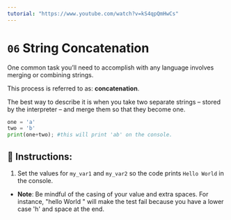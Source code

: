 ```yaml
---
tutorial: "https://www.youtube.com/watch?v=kS4qpQmHwCs"
---
```


# `06` String Concatenation

One common task you’ll need to accomplish with any language involves merging or combining strings.

This process is referred to as: **concatenation**.

The best way to describe it is when you take two separate strings – stored by the interpreter – and merge them so that they become one.

```py
one = 'a'
two = 'b'
print(one+two); #this will print 'ab' on the console.
```

## 📝 Instructions:

1. Set the values for `my_var1` and `my_var2` so the code prints `Hello World` in the console.

- **Note**: Be mindful of the casing of your value and extra spaces. For instance, "hello World " will make the test fail because you have a lower case 'h' and space at the end.